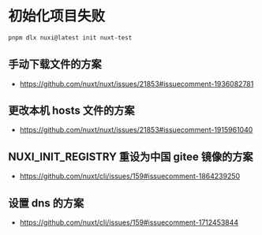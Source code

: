 # 初始化项目失败

```bash
pnpm dlx nuxi@latest init nuxt-test
```

## 手动下载文件的方案

- https://github.com/nuxt/nuxt/issues/21853#issuecomment-1936082781

## 更改本机 hosts 文件的方案

- https://github.com/nuxt/nuxt/issues/21853#issuecomment-1915961040

## NUXI_INIT_REGISTRY 重设为中国 gitee 镜像的方案

- https://github.com/nuxt/cli/issues/159#issuecomment-1864239250

## 设置 dns 的方案

- https://github.com/nuxt/cli/issues/159#issuecomment-1712453844
